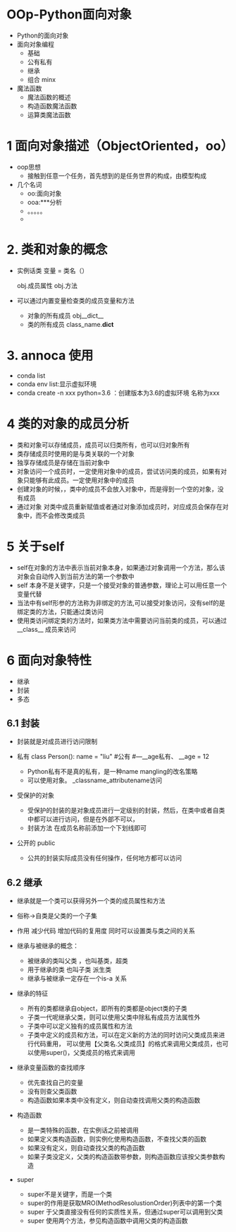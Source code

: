 # OOp-Python面向对象

- Python的面向对象
- 面向对象编程
    - 基础
    - 公有私有
    - 继承
    - 组合 minx
- 魔法函数
    - 魔法函数的概述
    - 构造函数魔法函数
    - 运算类魔法函数
        
# 1 面向对象描述（ObjectOriented，oo）
- oop思想
    - 接触到任意一个任务，首先想到的是任务世界的构成，由模型构成
- 几个名词
    -  oo:面向对象
    -  ooa:***分析
    -  。。。。。
    - 

# 2. 类和对象的概念
- 实例话类
    变量 = 类名（）
    
    obj.成员属性
    obj.方法
- 可以通过内置变量检查类的成员变量和方法
     - 对象的所有成员 obj__dict__ 
     - 类的所有成员  class_name.__dict__


# 3. annoca 使用
 - conda list
 - conda env list:显示虚拟环境
 - conda create -n xxx python=3.6  ：创建版本为3.6的虚拟环境 名称为xxx
 
 
# 4 类的对象的成员分析
- 类和对象可以存储成员，成员可以归类所有，也可以归对象所有
- 类存储成员时使用的是与类关联的一个对象
- 独享存储成员是存储在当前对象中 
- 对象访问一个成员时，一定使用对象中的成员，尝试访问类的成员，如果有对象只能够有此成员。一定使用对象中的成员
- 创建对象的时候，，类中的成员不会放入对象中，而是得到一个空的对象，没有成员
- 通过对象 对类中成员重新赋值或者通过对象添加成员时，对应成员会保存在对象中，而不会修改类成员

# 5 关于self
- self在对象的方法中表示当前对象本身，如果通过对象调用一个方法，那么该对象会自动传入到当前方法的第一个参数中
- self 本身不是关键字，只是一个接受对象的普通参数，理论上可以用任意一个变量代替
- 当法中有self形参的方法称为非绑定的方法,可以接受对象访问，没有self的是绑定类的方法，只能通过类访问
- 使用类访问绑定类的方法时，如果类方法中需要访问当前类的成员，可以通过__class__  成员来访问
# 6 面向对象特性
- 继承
- 封装
- 多态

## 6.1 封装
- 封装就是对成员进行访问限制
- 私有
            class Person():
	        name = "liu" #公有
	            #—__age私有、
	         __age = 12
	- Python私有不是真的私有，是一种name mangling的改名策略         
    - 可以使用对象。 _classname_attributename访问
    
    
- 受保护的对象 
    - 受保护的封装的是对象成员进行一定级别的封装，然后，在类中或者自类中都可以进行访问，但是在外部不可以，
    - 封装方法 在成员名称前添加一个下划线即可
-  公开的 public 
    - 公共的封装实际成员没有任何操作，任何地方都可以访问
    
## 6.2 继承
- 继承就是一个类可以获得另外一个类的成员属性和方法

- 俗称->自类是父类的一个子集

- 作用 减少代码  增加代码的复用度 同时可以设置类与类之间的关系
- 继承与被继承的概念：
    - 被继承的类叫父类 ，也叫基类，超类
    - 用于继承的类 也叫子类 派生类
    - 继承与被继承一定存在一个is-a 关系
- 继承的特征
    - 所有的类都继承自object，即所有的类都是object类的子类
    - 子类一代呢继承父类，则可以使用父类中除私有成员方法属性外
    - 子类中可以定义独有的成员属性和方法
    - 子类中定义的成员和方法，可以在定义新的方法的同时访问父类成员来进行代码重用，
      可以使用【父类名.父类成员】的格式来调用父类成员，也可以使用super()，父类成员的格式来调用 
- 继承变量函数的查找顺序
    - 优先查找自己的变量
    - 没有则查父类函数
    - 构造函数如果本类中没有定义，则自动查找调用父类的构造函数
- 构造函数 
    - 是一类特殊的函数，在实例话之前被调用
    - 如果定义类构造函数，则实例化使用构造函数，不查找父类的函数
    - 如果没有定义，则自动查找父类的构造函数
    - 如果子类没定义，父类的构造函数带参数，则构造函数应该按父类参数构造
- super
    - super不是关键字，而是一个类
    - super的作用是获取MRO(MethodResolustionOrder)列表中的第一个类
    - super 于父类直接没有任何的实质性关系，但通过super可以调用到父类
    - super 使用两个方法，参见构造函数中调用父类的构造函数      